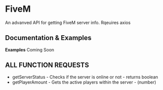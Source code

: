 # FiveM

An advanved API for getting FiveM server info.
Rqeuires axios

## Documentation & Examples
**Examples**
Coming Soon

## **ALL FUNCTION REQUESTS**
- getServerStatus - Checks if the server is online or not - returns boolean
- getPlayerAmount - Gets the active players within the server - (number)